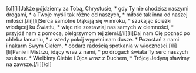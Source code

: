 [ol][li]Jakże pójdziemy za Tobą, Chrystusie, * gdy Ty nie chodzisz naszymi drogami, * a Twoje myśli tak różne od naszych, * miłość tak inna od naszej miłości.[/li][li]Serca samotne błąkają się w mroku, * szukając ścieżki wiodącej ku Światłu, * więc nie zostawiaj nas samych w ciemności, * przyjdź nam z pomocą, pielgrzymom tej ziemi.[/li][li]Daj nam Cię poznać po chleba łamaniu, * a wtedy pokój wypełni nam dusze. * Pozostań z nami i nakarm Swym Ciałem, * obdarz radością spotkania w wieczności.[/li][li]Panie i Mistrzu, idący wraz z nami, * po drogach świata Ty serc naszych szukasz. * Wielbimy Ciebie i Ojca wraz z Duchem, * Trójcę Jedyną sławimy na zawsze.[/li][/ol]